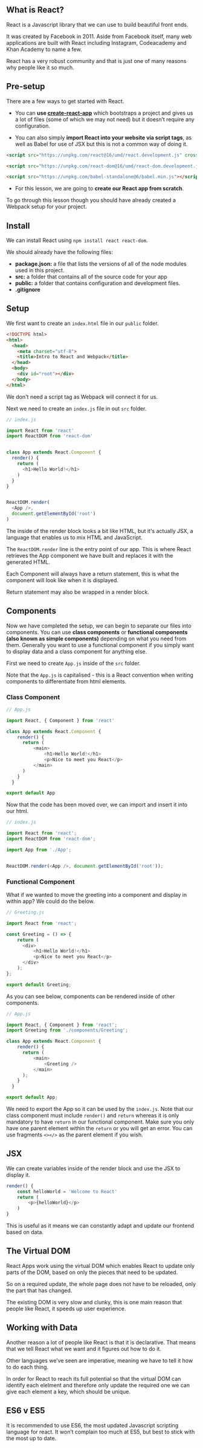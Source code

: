 ## What is React?

React is a Javascript library that we can use to build beautiful front ends. 

It was created by Facebook in 2011. Aside from Facebook itself, many web applications are built with React including Instagram, Codeacademy and Khan Academy to name a few.

React has a very robust community and that is just one of many reasons why people like it so much.

## Pre-setup

There are a few ways to get started with React.

- You can **use [create-react-app](https://create-react-app.dev/docs/getting-started/)** which bootstraps a project and gives us a lot of files (some of which we may not need) but it doesn’t require any configuration.

- You can also simply **import React into your website via script tags**, as well as Babel for use of JSX but this is not a common way of doing it.

```html
<script src="https://unpkg.com/react@16/umd/react.development.js" crossorigin></script>

<script src="https://unpkg.com/react-dom@16/umd/react-dom.development.js" crossorigin></script>

<script src="https://unpkg.com/babel-standalone@6/babel.min.js"></script>

```

- For this lesson, we are going to **create our React app from scratch**.

To go through this lesson though you should have already created a Webpack setup for your project.

## Install

We can install React using `npm install react react-dom`.

We should already have the following files:

- **package.json:** a file that lists the versions of all of the node modules used in this project.
- **src:** a folder that contains all of the source code for your app
- **public:** a folder that contains configuration and development files.
- **.gitignore**

## Setup

We first want to create an `index.html` file in our `public` folder.

```html
<!DOCTYPE html>
<html>
  <head>
    <meta charset="utf-8">
    <title>Intro to React and Webpack</title>
  </head>
  <body>
    <div id="root"></div>
  </body>
</html>
```

We don't need a script tag as Webpack will connect it for us.

Next we need to create an `index.js` file in out `src` folder.

```js
// index.js

import React from 'react'
import ReactDOM from 'react-dom'


class App extends React.Component {
  render() {
    return (
      <h1>Hello World!</h1>
    )
  }
}


ReactDOM.render(
  <App />,
  document.getElementById('root')
)
```

The inside of the render block looks a bit like HTML, but it's actually JSX, a language that enables us to mix HTML and JavaScript.

The `ReactDOM.render` line is the entry point of our app. This is where React retrieves the App component we have built and replaces it with the generated HTML.

Each Component will always have a return statement, this is what the component will look like when it is displayed. 

Return statement may also be wrapped in a render block.

## Components

Now we have completed the setup, we can begin to separate our files into components. You can use **class components** or **functional components (also known as simple components)** depending on what you need from them. Generally you want to use a functional component if you simply want to display data and a class component for anything else.

First we need to create `App.js` inside of the `src` folder.

Note that the `App.js` is capitalised - this is a React convention when writing components to differentiate from html elements.

### Class Component

```js
// App.js

import React, { Component } from 'react'

class App extends React.Component {
    render() {
      return (
          <main>
              <h1>Hello World!</h1>
              <p>Nice to meet you React</p>
          </main>
      )
    }
  }

export default App
```

Now that the code has been moved over, we can import and insert it into our html.

```js
// index.js

import React from 'react';
import ReactDOM from 'react-dom';

import App from './App';


ReactDOM.render(<App />, document.getElementById('root'));
```

### Functional Component

What if we wanted to move the greeting into a component and display in within app? We could do the below.

```js
// Greeting.js

import React from 'react';

const Greeting = () => {
    return (
      <div>
          <h1>Hello World!</h1>
          <p>Nice to meet you React</p>
      </div>
    );
};

export default Greeting;
```

As you can see below, components can be rendered inside of other components. 

```js
// App.js

import React, { Component } from 'react';
import Greeting from './components/Greeting';

class App extends React.Component {
    render() {
      return (
          <main>
              <Greeting />
          </main>
      );
    }
  }

export default App;
```
 
We need to export the App so it can be used by the `index.js`. Note that our class component must include `render()` and `return` whereas it is only mandatory to have `return` in our functional component. Make sure you only have one parent element within the `return` or you will get an error. You can use fragments `<></>` as the parent element if you wish.

## JSX

We can create variables inside of the render block and use the JSX to display it.

```js
render() {
    const helloWorld = 'Welcome to React'
    return (
        <p>{helloWorld}</p>
    )
}
```

This is useful as it means we can constantly adapt and update our frontend based on data.

## The Virtual DOM

React Apps work using the virtual DOM which enables React to update only parts of the DOM, based on only the pieces that need to be updated. 

So on a required update, the whole page does not have to be reloaded, only the part that has changed.

The existing DOM is very slow and clunky, this is one main reason that people like React, it speeds up user experience.

## Working with Data

Another reason a lot of people like React is that it is declarative. That means that we tell React what we want and it figures out how to do it. 

Other languages we’ve seen are imperative, meaning we have to tell it how to do each thing.

In order for React to reach its full potential so that the virtual DOM can identify each elelment and therefore only update the required one we can give each element a key, which should be unique.

## ES6 v ES5

It is recommended to use ES6, the most updated Javascript scripting language for react. It won’t complain too much at ES5, but best to stick with the most up to date.